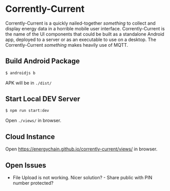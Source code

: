 # Corrently-Current

Corrently-Current is a quickly nailed-together *something* to collect and display energy data in a horrible mobile user interface. Corrently-Current is the name of the UI  components that could be built as a standalone Android app, deployed to a server or as an executable to use on a desktop. The Corrently-Current *something* makes heavily use of MQTT.


## Build Android Package
```bash
$ androidjs b
```
APK will be in `./dist/`

## Start Local DEV Server
```bash
$ npm run start:dev
```
Open `./views/` in browser.

## Cloud Instance
Open https://energychain.github.io/corrently-current/views/ in browser.

## Open Issues
- File Upload is not working. Nicer solution? - Share public with PIN number protected?
